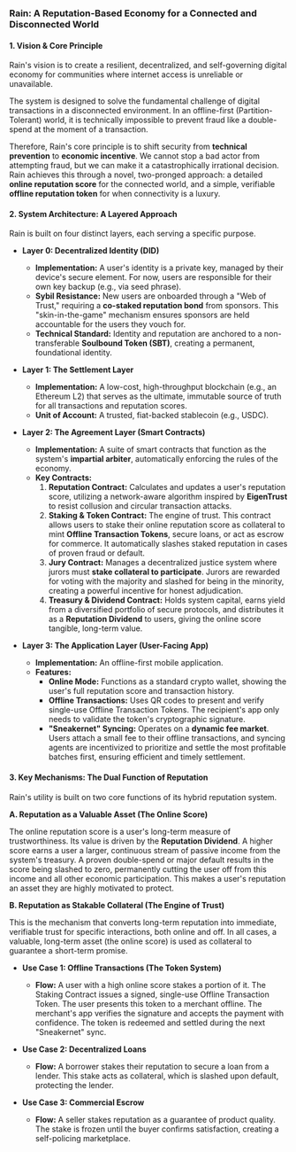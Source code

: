 ### **Rain: A Reputation-Based Economy for a Connected and Disconnected World**

#### **1. Vision & Core Principle**

Rain's vision is to create a resilient, decentralized, and self-governing digital economy for communities where internet access is unreliable or unavailable.

The system is designed to solve the fundamental challenge of digital transactions in a disconnected environment. In an offline-first (Partition-Tolerant) world, it is technically impossible to prevent fraud like a double-spend at the moment of a transaction.

Therefore, Rain's core principle is to shift security from **technical prevention** to **economic incentive**. We cannot stop a bad actor from attempting fraud, but we can make it a catastrophically irrational decision. Rain achieves this through a novel, two-pronged approach: a detailed **online reputation score** for the connected world, and a simple, verifiable **offline reputation token** for when connectivity is a luxury.

#### **2. System Architecture: A Layered Approach**

Rain is built on four distinct layers, each serving a specific purpose.

*   **Layer 0: Decentralized Identity (DID)**
    *   **Implementation:** A user's identity is a private key, managed by their device's secure element. For now, users are responsible for their own key backup (e.g., via seed phrase).
    *   **Sybil Resistance:** New users are onboarded through a "Web of Trust," requiring a **co-staked reputation bond** from sponsors. This "skin-in-the-game" mechanism ensures sponsors are held accountable for the users they vouch for.
    *   **Technical Standard:** Identity and reputation are anchored to a non-transferable **Soulbound Token (SBT)**, creating a permanent, foundational identity.

*   **Layer 1: The Settlement Layer**
    *   **Implementation:** A low-cost, high-throughput blockchain (e.g., an Ethereum L2) that serves as the ultimate, immutable source of truth for all transactions and reputation scores.
    *   **Unit of Account:** A trusted, fiat-backed stablecoin (e.g., USDC).

*   **Layer 2: The Agreement Layer (Smart Contracts)**
    *   **Implementation:** A suite of smart contracts that function as the system's **impartial arbiter**, automatically enforcing the rules of the economy.
    *   **Key Contracts:**
        1.  **Reputation Contract:** Calculates and updates a user's reputation score, utilizing a network-aware algorithm inspired by **EigenTrust** to resist collusion and circular transaction attacks.
        2.  **Staking & Token Contract:** The engine of trust. This contract allows users to stake their online reputation score as collateral to mint **Offline Transaction Tokens**, secure loans, or act as escrow for commerce. It automatically slashes staked reputation in cases of proven fraud or default.
        3.  **Jury Contract:** Manages a decentralized justice system where jurors must **stake collateral to participate**. Jurors are rewarded for voting with the majority and slashed for being in the minority, creating a powerful incentive for honest adjudication.
        4.  **Treasury & Dividend Contract:** Holds system capital, earns yield from a diversified portfolio of secure protocols, and distributes it as a **Reputation Dividend** to users, giving the online score tangible, long-term value.

*   **Layer 3: The Application Layer (User-Facing App)**
    *   **Implementation:** An offline-first mobile application.
    *   **Features:**
        *   **Online Mode:** Functions as a standard crypto wallet, showing the user's full reputation score and transaction history.
        *   **Offline Transactions:** Uses QR codes to present and verify single-use Offline Transaction Tokens. The recipient's app only needs to validate the token's cryptographic signature.
        *   **"Sneakernet" Syncing:** Operates on a **dynamic fee market**. Users attach a small fee to their offline transactions, and syncing agents are incentivized to prioritize and settle the most profitable batches first, ensuring efficient and timely settlement.

#### **3. Key Mechanisms: The Dual Function of Reputation**

Rain's utility is built on two core functions of its hybrid reputation system.

**A. Reputation as a Valuable Asset (The Online Score)**

The online reputation score is a user's long-term measure of trustworthiness. Its value is driven by the **Reputation Dividend**. A higher score earns a user a larger, continuous stream of passive income from the system's treasury. A proven double-spend or major default results in the score being slashed to zero, permanently cutting the user off from this income and all other economic participation. This makes a user's reputation an asset they are highly motivated to protect.

**B. Reputation as Stakable Collateral (The Engine of Trust)**

This is the mechanism that converts long-term reputation into immediate, verifiable trust for specific interactions, both online and off. In all cases, a valuable, long-term asset (the online score) is used as collateral to guarantee a short-term promise.

*   **Use Case 1: Offline Transactions (The Token System)**
    *   **Flow:** A user with a high online score stakes a portion of it. The Staking Contract issues a signed, single-use Offline Transaction Token. The user presents this token to a merchant offline. The merchant's app verifies the signature and accepts the payment with confidence. The token is redeemed and settled during the next "Sneakernet" sync.

*   **Use Case 2: Decentralized Loans**
    *   **Flow:** A borrower stakes their reputation to secure a loan from a lender. This stake acts as collateral, which is slashed upon default, protecting the lender.

*   **Use Case 3: Commercial Escrow**
    *   **Flow:** A seller stakes reputation as a guarantee of product quality. The stake is frozen until the buyer confirms satisfaction, creating a self-policing marketplace.